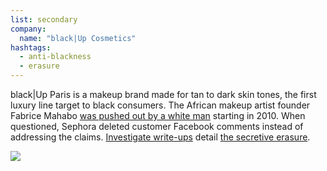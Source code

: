 ```yaml
---
list: secondary
company:
  name: "black|Up Cosmetics"
hashtags:
  - anti-blackness
  - erasure
---
```


black&#124;Up Paris is a makeup brand made for tan to dark skin tones, the first luxury line target to black consumers. The African makeup artist founder Fabrice Mahabo [was pushed out by a white man](https://www.lipstickalley.com/threads/how-black-up-cosmetics-was-stolen-from-black-founder-bernard-fabrice-mahabo.945223/) starting in 2010. When questioned, Sephora deleted customer Facebook comments instead of addressing the claims. [Investigate write-ups](https://www.blaqvixenbeauty.com/black-up-lost-founder-fabrice-mahabo/#.VjI-tPmrTIU) detail [the secretive erasure](https://madamenoire.com/584883/blackup-cosmetics-mystery-company-still-black-owned-not/).

![](/blackup.png)
